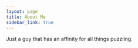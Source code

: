 ```yaml
---
layout: page
title: About Me
sidebar_link: true
---
```


<p class="message">
Just a guy that has an affinity for all things puzzling.
</p>

<script src="//platform.linkedin.com/in.js" type="text/javascript"></script>
<script type="IN/MemberProfile" data-id="https://www.linkedin.com/in/tommybecker" data-format="inline" data-related="false"></script>
